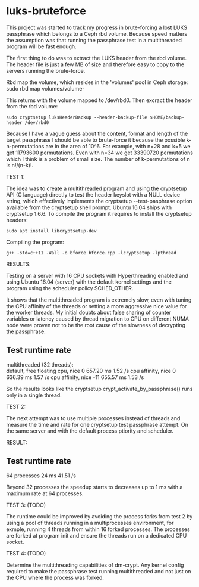 # luks-bruteforce

This project was started to track my progress in brute-forcing a lost
LUKS passphrase which belongs to a Ceph rbd volume. Because speed 
matters the assumption was that running the passphrase test in a 
multithreaded program will be fast enough. 

The first thing to do was to extract the LUKS header from the rbd volume. 
The header file is just a few MB of size and therefore easy to copy to 
the servers running the brute-force.

Rbd map the volume, which resides in the 'volumes' pool in Ceph storage:
	sudo rbd map volumes/volume-<id>

This returns with the volume mapped to /dev/rbd0. 
Then excract the header from the rbd volume:

	sudo cryptsetup luksHeaderBackup --header-backup-file $HOME/backup-header /dev/rbd0

Because I have a vague guess about the content, format and length of the 
target passphrase I should be able to brute-force it because the possible 
k-n-permutations are in the area of 10^6. For example, with n=28 and k=5 
we get 11793600 permutations. Even with n=34 we get 33390720 permutations
which I think is a problem of small size. The number of k-permutations of 
n is n!/(n-k)!.


TEST 1:

The idea was to create a multithreaded program and using the cryptsetup API
(C language) directly to test the header keyslot with a NULL device string,
which effectively implements the cryptsetup --test-pasphrase option available
from the cryptsetup shell prompt. Ubuntu 16.04 ships with cryptsetup 1.6.6.
To compile the program it requires to install the cryptsetup headers:

	sudo apt install libcryptsetup-dev

Compiling the program:

	g++ -std=c++11 -Wall -o bforce bforce.cpp -lcryptsetup -lpthread


RESULTS:

Testing on a server with 16 CPU sockets with Hyperthreading enabled and 
using Ubuntu 16.04 (server) with the default kernel settings and the 
program using the scheduler policy SCHED_OTHER.

It shows that the multithreaded program is extremely slow, even with tuning
the CPU affinity of the threads or setting a more aggressive nice value 
for the worker threads. My initial doubts about false sharing of counter 
variables or latency caused by thread migration to CPU on different NUMA 
node were proven not to be the root cause of the slowness of decrypting 
the passphrase. 

Test                              runtime        rate
------------------------------------------------------------ 
multithreaded (32 threads):        
default, free floating cpu,
nice 0                            657.20 ms      1.52 /s
cpu affinity, nice 0              636.39 ms      1.57 /s
cpu affinity, nice -11            655.57 ms      1.53 /s

So the results looks like the cryptsetup crypt_activate_by_passphrase() 
runs only in a single thread.



TEST 2:

The next attempt was to use multiple processes instead of threads and
measure the time and rate for one cryptsetup test passphrase attempt.
On the same server and with the default process ptiority and scheduler.


RESULT:

Test                              runtime        rate
------------------------------------------------------------ 
64 processes                      24 ms          41.51 /s

Beyond 32 processes the speedup starts to decreases up to 1 ms with 
a maximum rate at 64 processes.


TEST 3: (TODO)

The runtime could be improved by avoiding the process forks from test 2 
by using a pool of threads running in a multiprocesses environment, for
exmple, running 4 threads from within 16 forked processes. The processes
are forked at program init and ensure the threads run on a dedicated CPU 
socket.   


TEST 4: (TODO)

Determine the multithreading capabilities of dm-crypt. Any kernel config
required to make the passphrase test running multithreaded and not just
on the CPU where the process was forked.


